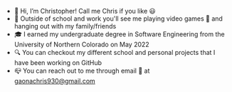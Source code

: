 - 👋 Hi, I’m Christopher! Call me Chris if you like 😃
- 👀 Outside of school and work you'll see me playing video games 👾 and hanging out with my family/friends
- 🎓 I earned my undergraduate degree in Software Engineering from the University of Northern Colorado on May 2022
- 🔍 You can checkout my different school and personal projects that I have been working on GitHub
- 📪 You can reach out to me through email 📧 at gaonachris930@gmail.com

<!---
cgaona1/cgaona1 is a ✨ special ✨ repository because its `README.md` (this file) appears on your GitHub profile.
You can click the Preview link to take a look at your changes.
--->
